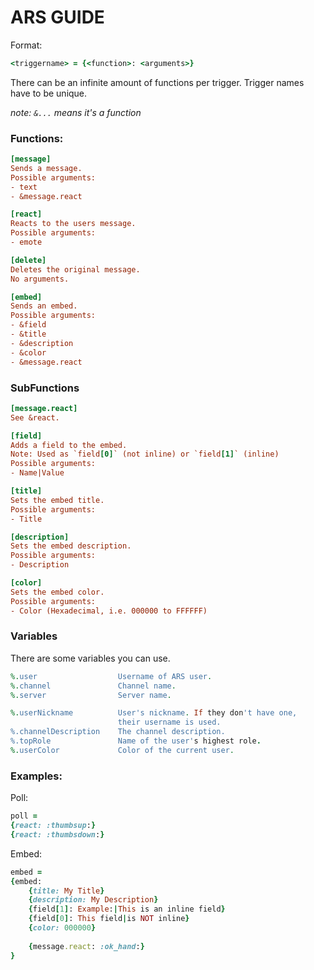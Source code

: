 # ARS GUIDE

Format: 
```ruby
<triggername> = {<function>: <arguments>}
```
There can be an infinite amount of functions per trigger.
Trigger names have to be unique.

*note: `&...` means it's a function*    

### Functions:
```ini
[message]
Sends a message.
Possible arguments:
- text
- &message.react

[react]
Reacts to the users message.
Possible arguments:
- emote

[delete]
Deletes the original message.
No arguments.

[embed]
Sends an embed.
Possible arguments:
- &field
- &title
- &description
- &color
- &message.react

```

### SubFunctions
```ini
[message.react]
See &react.

[field]
Adds a field to the embed.
Note: Used as `field[0]` (not inline) or `field[1]` (inline)
Possible arguments:
- Name|Value

[title]
Sets the embed title.
Possible arguments:
- Title

[description]
Sets the embed description.
Possible arguments:
- Description

[color]
Sets the embed color.
Possible arguments:
- Color (Hexadecimal, i.e. 000000 to FFFFFF)
```

### Variables
There are some variables you can use.
```ruby
%.user                  Username of ARS user.
%.channel               Channel name.
%.server                Server name.

%.userNickname          User's nickname. If they don't have one,
                        their username is used.
%.channelDescription    The channel description.
%.topRole               Name of the user's highest role.
%.userColor             Color of the current user.
```

### Examples:
Poll:
```ruby
poll = 
{react: :thumbsup:}
{react: :thumbsdown:}
```

Embed:
```ruby
embed = 
{embed:
    {title: My Title}
    {description: My Description}
    {field[1]: Example:|This is an inline field}
    {field[0]: This field|is NOT inline}
    {color: 000000}
    
    {message.react: :ok_hand:}
}
```